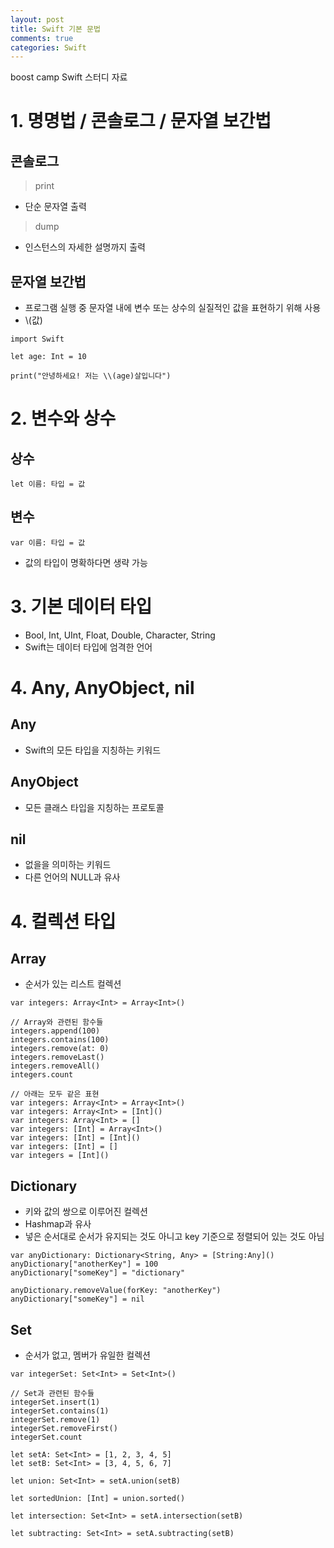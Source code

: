 ```yaml
---
layout: post
title: Swift 기본 문법
comments: true
categories: Swift
---
```

boost camp Swift 스터디 자료

# 1. 명명법 / 콘솔로그 / 문자열 보간법

## 콘솔로그
> print
- 단순 문자열 출력

> dump
- 인스턴스의 자세한 설명까지 출력

## 문자열 보간법
- 프로그램 실행 중 문자열 내에 변수 또는 상수의 실질적인 값을 표현하기 위해 사용
- \\(값)

```
import Swift

let age: Int = 10

print("안녕하세요! 저는 \\(age)살입니다")
```

# 2. 변수와 상수
## 상수
```
let 이름: 타입 = 값
```
## 변수
```
var 이름: 타입 = 값
```
- 값의 타입이 명확하다면 생략 가능

# 3. 기본 데이터 타입
- Bool, Int, UInt, Float, Double, Character, String
- Swift는 데이터 타입에 엄격한 언어

# 4. Any, AnyObject, nil
## Any
- Swift의 모든 타입을 지칭하는 키워드

## AnyObject
- 모든 클래스 타입을 지칭하는 프로토콜

## nil
- 없을을 의미하는 키워드
- 다른 언어의 NULL과 유사

# 4. 컬렉션 타입
## Array
- 순서가 있는 리스트 컬렉션

```
var integers: Array<Int> = Array<Int>()

// Array와 관련된 함수들
integers.append(100)
integers.contains(100)
integers.remove(at: 0)
integers.removeLast()
integers.removeAll()
integers.count

// 아래는 모두 같은 표현
var integers: Array<Int> = Array<Int>()
var integers: Array<Int> = [Int]()
var integers: Array<Int> = []
var integers: [Int] = Array<Int>()
var integers: [Int] = [Int]()
var integers: [Int] = []
var integers = [Int]()
```

## Dictionary
- 키와 값의 쌍으로 이루어진 컬렉션 
- Hashmap과 유사
- 넣은 순서대로 순서가 유지되는 것도 아니고 key 기준으로 정렬되어 있는 것도 아님

```
var anyDictionary: Dictionary<String, Any> = [String:Any]()
anyDictionary["anotherKey"] = 100
anyDictionary["someKey"] = "dictionary"

anyDictionary.removeValue(forKey: "anotherKey")
anyDictionary["someKey"] = nil
```

## Set
- 순서가 없고, 멤버가 유일한 컬렉션

```
var integerSet: Set<Int> = Set<Int>()

// Set과 관련된 함수들
integerSet.insert(1)
integerSet.contains(1)
integerSet.remove(1)
integerSet.removeFirst()
integerSet.count

let setA: Set<Int> = [1, 2, 3, 4, 5]
let setB: Set<Int> = [3, 4, 5, 6, 7]

let union: Set<Int> = setA.union(setB)

let sortedUnion: [Int] = union.sorted()

let intersection: Set<Int> = setA.intersection(setB)

let subtracting: Set<Int> = setA.subtracting(setB)
```

